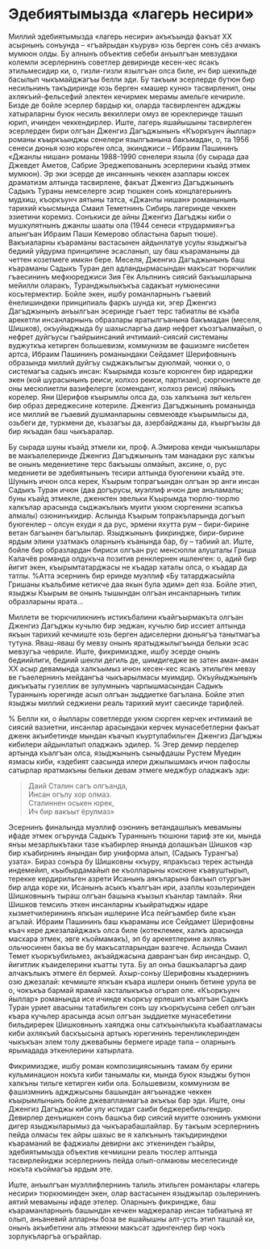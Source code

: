 # Эдебиятымызда «лагерь несири» 

Миллий эдебиятымызда «лагерь несири» акъкъында факъат ХХ асырнынъ сонъунда – «гъайрыдан къурув» юзь берген сонъ сёз ачмакъ мумкюн олды.
Бу алнынъ объектив себеби анъылгъан мевзудаки колемли эсерлернинъ советлер девиринде кесен-кес ясакъ этильмесидир ки, о, гизли-гизли язылгъан олса биле, ич бир шекильде басылып чыкъмайджагъы белли эди.
Бу такъым эсерлерде бутюн бир несильнинъ такъдиринде юзь берген «машер куню» тасвирленип, оны ахлякъий-фельсефий электен кечирмек мерамы амельге кечириле.
Бизде де бойле эсерлер бардыр ки, оларда тасвирленген аджджы хатыраларны буюк несиль векиллери омуз ве юреклеринде ташып юрип, ичинден чеккендирлер.
Иште, лагерь яшайышыны тасвирлеген эсерлерден бири олгъан Дженгиз Дагъджынынъ «Къоркъунч йыллар» романы къыркъынджы сенелери язылгъанына бакъмадан, о, та 1956 сенеси дюнья юзю корьген олса, экинджиси – Ибраим Пашининъ «Джанлы нишан» романы 1988-1990 сенелери языла (бу сырада даа Джевдет Аметов, Сабрие Эреджепованынъ эсерлерини къайд этмек мумкюн).
Эр эки эсерде де инсаннынъ чеккен азаплары юксек драматизм алтында тасвирлене, факъат Дженгиз Дагъджынынъ Садыкъ Тураны немселерге эсир тюшкен сонъ концлагерьнинъ мудхиш, къоркъунч аятыны татса, «Джанлы нишан» романынынъ тарихий къысмында Смаил Теметнинъ Сибирь лагеринде чеккен эзиетини коремиз.
Сонъкиси де айны Дженгиз Дагъджы киби о мушкулятнынъ джанлы шааты ола (1944 сенеси «трудармия»гъа алынгъан Ибраим Паши Кемерово областына барып тюше).
Вакъиаларны  къараманы вастасынен айдынлатув усулы языджыгъа бедиий уйдурма принципине эсасланып, шу баш къараманыны да четтен козетмеге имкян бере.
Меселя, Дженгиз Дагъджынынъ баш къараманы Садыкъ Туран деп адландырмасындан макъсат тюркчилик гъаесининъ мефкюреджиси Зия Гёк Альпнинъ сиясий бакъышларына мейилли оларакъ, Туранджылыкъкъа садакъат нумюнесини косьтермектир.
Бойле экен, ишбу   романларнынъ гъаевий ёнелишиндеки принципиаль фаркъ шунда ки, эгер  Дженгиз Дагъджынынъ анъылгъан эсеринде гъает терс табиатлы ве къаба арекетли инсанларнынъ образлары яратылгъанына бакъмадан (меселя, Шишков), окъуйыджыда бу шахысларгъа даир нефрет къозгъалмайып, о нефрет дуйгъусы гъайрыинсаний ичтимаий-сиясий системаны вуджуткъа кетирген большевизм, коммунизм ве фашизмге нисбетен артса, Ибраим Пашининъ романындаки Сейдамет Шерифовнынъ образында миллий дуйгъу сыджакълыгъы дуюлмай, чюнки о, о системагъа садыкъ инсан: Къырымда козьге корюнген бир идареджи экен (кой шурасынынъ реиси, колхоз реиси, партизан), сюргюнликте де оны месюлиетли вазифелерге (комендант, колхоз реиси) ляйыкъ корелер.
Яни Шерифов къырымлы олса да, озь халкъына зыт кельген бир образ дереджесине котериле.
Дженгиз Дагъджынынъ романында исе миллий ве гъаевий душманларыны севмеювде къырымлысы да, озьбеги де, туркмени де, къазагъы да, азербайджаны да, къыргъызы да бир якъадан баш чыкъаралар. 

Бу сырада шуны къайд этмели ки, проф. А.Эмирова кенди чыкъышлары ве макъалелеринде Дженгиз Дагъджынынъ там манадаки рус халкъы ве онынъ медениетине терс бакъышы олмайып, аксине, о, рус медениети ве эдебиятынынъ тесири алтында буюгенини къайд эте.
Шунынъ ичюн олса керек, Къырым топрагъындан олгъан эр анги инсан Садыкъ Туран ичюн (даа догърусы, муэллиф ичюн дие анъламалы; буны къайд этмекле, дженктен эвельки Къырымда тюрлю-тюрлю халкълар арасында сыджакълыкъ муити укюм сюргенини эсапкъа алмалы) озюнинъкидир.
Аслында Къырым топракъларында догъып буюгенлер – олсун ехуди я да рус, эрмени яхутта рум – бири-бирине ветан багъынен багълылар.
Языджынынъ фикриндже, бири-бирине ярдым элини узатмакъ оларнынъ къанында бар, бу – табиий ал.
Иште, бойле бир образлардан бириси олгъан рус менсюпли алушталы Гриша Калачёв романда олдукъча позитив ренклернен ишленген: о, адий бир йигит экен, къырымтатарджасы не къадар хаталы олса, о къадар да татлы.
%Атта эсернинъ бир еринде муэллиф «Бу татарджасыйла Гришаны къальбиме кетикче даа якын була эдим» деп яза.
Бойле этип, языджы Къырым ве онынъ тышындан олгъан инсанларнынъ типик образларыны ярата…

Миллети ве тюркчиликнинъ истикъбалини къайгъырмакъта олгъан Дженгиз Дагъджы кучьлю бир эеджан, кучьлю бир иссиет алтында якъын тарихий кечмиште юзь берген адиселерни дюньягъа танытмагъа тутуна.
Яваш-яваш бу мевзу онынъ яратыджылыгъында бельки эсас мевзугъа чевриле.
Иште, фикримиздже, ишбу эсерде онынъ бедиийлиги, бедиий шекли дегиль де, шимдигедже ве затен аман-аман ХХ асыр девамында халкъымыз ичюн кесен-кес ясакъ этильген мевзу ве гъаелернинъ мейдангъа чыкъарылмасы муимдир.
Окъуйыджынынъ дикъкъаты гузеллик ве зулумнынъ чарпышмасындан Садыкъ Тураннынъ юрегинде асыл олгъан зыддиетке багълана.
Бойле этип языджы миллий седжиени реаль тарихий муит саесинде тарифлей. 

% Белли ки, о йыллары советлерде укюм сюрген керчек ичтимаий ве сиясий вазиетни, инсанлар арасындаки керчек мунасебетлерни факъат дженк акъибетинде мындан къачып къуртулабильген Дженгиз Дагъджы кибилери айдынлатып оладжакъ эдилер.
% Эгер демир перделер артында къалгъан олса, языджынынъ сыныфдашы Рустем Муедин язмасы киби, «эдебият саасында илери джылышмакъ ичюн пафослы сатырлар яратмакъны бельки девам этмеге меджбур оладжакъ эди:

> Даий Сталин сагъ олгъанда,  
Инсан огълу хор олмаз.  
Сталиннен оськен юрек,  
Ич бир вакъыт ёрулмаз»

Эсернинъ финалында муэллиф озюнинъ ветандашлыкъ мевамыны ифаде этмек огърунда Садыкъ Тураннынъ тюшюни тариф эте ки, мында янъы мезарлыкътаки тазе къабирлер янында долашкъан Шишков «эр бир къабирнинъ янындан бир униформа алып, (Садыкъ Турангъа) узата».
Бираз сонъра бу Шишковны «къуру, япракъсыз терек астында индемейип, къыбырдамайып ве къолларыны коксюне къавуштырып, терекке кердирильген азрети Исанынъ аякъларына бакъып отургъан бир алда коре ки, Исанынъ асыкъ къалгъан ири, азаплы козьлеринден Шишковнынъ тыраш олгъан башына къызыл къанлар тамлай».
Яни Шишков темсиль эткен инсанларны къыйратыджы идаре хызметчилерининъ япкъан ишлерине Иса пейгъамбер биле къан агълай.
Ибраим Пашининъ баш къараманы исе Сейдамет Шерифовны къач кере джезалайджакъ олса биле (котеклемек, халкъ арасында масхара этмек, эвге къоймамакъ), эп бу арекетлерине ахлякъ ольчюсинен бакъа ве бу макъсатларындан вазгече.
Аслында Смаил Темет къоркъубильмез, акъайджасына даврангъан бир инсандыр.
О, йигитлик къаиделерини къатты тута.
Бу ал онъа башкъаларгъа даир алчакълыкъ этмеге ёл бермей.
Ахыр-сонъу Шерифовны къадернинъ озю джезалай: кечмиште япкъан къара ишлери онынъ бетине урула ве о, чокъкъа бармай ярамай хасталыкъкъа огърап оле.
«Къоркъунч йыллар» романында исе ичинде къоркъу ерлешип къалгъан Садыкъ Туран уриет авасыны татабильген сонъ шу къоркъусына себеп олгъан къара кучьлер арасында асыл олгъан зыддиетке мунасебетини бильдиререк Шишковнынъ хаялджа оны саткъынлыкъта къабаатламасы киби ахлякъий баскъысына артыкъ юрегининъ теренликлеринден чыкъкъан элем толу джевабыны бермеге ираде тапа – оларнынъ ярымадада эткенлерини хатырлата.

Фикримиздже, ишбу роман композициясынынъ тамам бу ерини кульминацион нокъта киби танымалы ки, мында буюк языджы бутюн халкъны тильге кетирген киби ола.
Большевизм, коммунизм ве фашизмнинъ аджджысыны башындан аягъынадже чеккен къырымлынынъ бойле джевапланмагъа акъкъы бар эди.
Иште, оны Дженгиз Дагъджы киби улу истидат саиби беджеребильгендир.
Девирлер денъишкен сонъ башкъа бир сиясий муитте озюнинъ укмюни дигер языджыларымыз да чыкъарабашлайлар.
Бу такъым эсерлернинъ пейда олмасы тек айры шахыс ве я халкънынъ такъдириндеки къараманий ве фаджиалы девирни акс эткенинден гъайры, эдебиятымызда объектив кечмишни реаль тюслер алтында тасвирлейиджи эсерлернинъ пейда олып-олмаювы меселесинде нокъта къоймагъа ярдым эте. 

Иште, анъылгъан муэллифлернинъ талиль этильген романлары «лагерь несири» тюркюминден экен, олар вастасынен языджылар озьлерининъ аятий мевамыны ифаде этелер.
Оларнынъ фикриндже, баш къараманларнынъ башындан кечкен маджералар инсан табиатына ят олып, аньаневий алларны боза ве яшайышны алт-усть этип ташлай ки, онынъ акъибетини аль этмекни макъсат эдингенлер бир чокъ зорлукъларгъа огърайлар.
